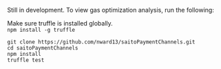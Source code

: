 Still in development. To view gas optimization analysis, run the following:  

Make sure truffle is installed globally.  
```npm install -g truffle```  

```git clone https://github.com/nward13/saitoPaymentChannels.git```  
```cd saitoPaymentChannels```  
```npm install```  
```truffle test```
